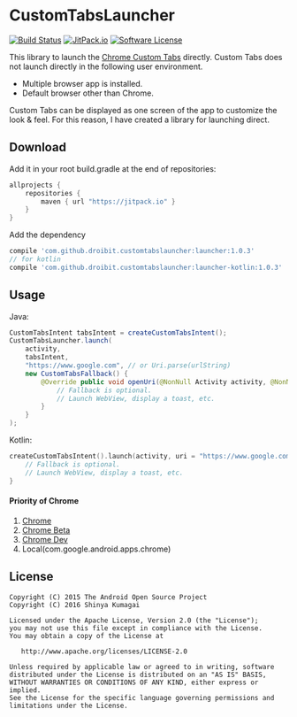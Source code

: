 # CustomTabsLauncher
[![Build Status](https://travis-ci.org/droibit/CustomTabsLauncher.svg?branch=develop)](https://travis-ci.org/droibit/CustomTabsLauncher) [![JitPack.io](https://jitpack.io/v/droibit/customtabslauncher.svg)](https://jitpack.io/#droibit/customtabslauncher) [![Software License](https://img.shields.io/badge/license-Apache%202.0-brightgreen.svg)](https://github.com/droibit/prefbinding/blob/develop/LICENSE)

This library to launch the [Chrome Custom Tabs](https://developer.chrome.com/multidevice/android/customtabs) directly.
Custom Tabs does not launch directly in the following user environment.

* Multiple browser app is installed.
* Default browser other than Chrome.

Custom Tabs can be displayed as one screen of the app to customize the look & feel. For this reason, I have created a library for launching direct.

## Download

Add it in your root build.gradle at the end of repositories:

```groovy
allprojects {
    repositories {
        maven { url "https://jitpack.io" }
    }
}
```

Add the dependency

```groovy
compile 'com.github.droibit.customtabslauncher:launcher:1.0.3'
// for kotlin
compile 'com.github.droibit.customtabslauncher:launcher-kotlin:1.0.3'
```

## Usage

Java:
```java
CustomTabsIntent tabsIntent = createCustomTabsIntent();
CustomTabsLauncher.launch(
    activity,
    tabsIntent,
    "https://www.google.com", // or Uri.parse(urlString)
    new CustomTabsFallback() {
        @Override public void openUri(@NonNull Activity activity, @NonNull Uri uri) {
            // Fallback is optional.
            // Launch WebView, display a toast, etc.
        }
    }
);
```

Kotlin:

```kotlin
createCustomTabsIntent().launch(activity, uri = "https://www.google.com") { activity, uri ->
    // Fallback is optional.
    // Launch WebView, display a toast, etc.
}
```

#### Priority of Chrome

1. [Chrome](https://play.google.com/store/apps/details?id=com.android.chrome)
2. [Chrome Beta](https://play.google.com/store/apps/details?id=com.chrome.beta)
3. [Chrome Dev](https://play.google.com/store/apps/details?id=com.chrome.dev)
4. Local(com.google.android.apps.chrome)

## License

    Copyright (C) 2015 The Android Open Source Project
    Copyright (C) 2016 Shinya Kumagai

    Licensed under the Apache License, Version 2.0 (the "License");
    you may not use this file except in compliance with the License.
    You may obtain a copy of the License at

       http://www.apache.org/licenses/LICENSE-2.0

    Unless required by applicable law or agreed to in writing, software
    distributed under the License is distributed on an "AS IS" BASIS,
    WITHOUT WARRANTIES OR CONDITIONS OF ANY KIND, either express or implied.
    See the License for the specific language governing permissions and
    limitations under the License.

